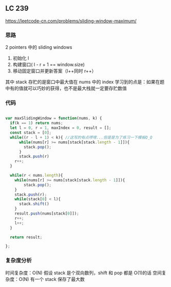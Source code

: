 ## LC 239

https://leetcode-cn.com/problems/sliding-window-maximum/

### 思路

2 pointers 中的 sliding windows

1. 初始化 l
2. 构建窗口( l - r + 1 == window.size)
3. 移动固定窗口并更新答案（l++同时 r++）

其中 stack 存贮的是窗口中最大值在 nums 中的 index
学习到的点是：如果在题中有的值就可以巧妙的获得，也不是最大栈就一定要存贮数值

### 代码

```JavaScript

var maxSlidingWindow = function(nums, k) {
  if(k == 1) return nums;
  let l = 0, r = 1, maxIndex = 0, result = [];
  const stack = [0];
  while((r - l + 1) < k){ //这写的有点啰嗦...但是是为了练习一下模板Q_Q
      while(nums[r] >= nums[stack[stack.length - 1]]){
        stack.pop();
      }
      stack.push(r)
    r++;
  }

  while(r < nums.length){
    while(nums[r] >= nums[stack[stack.length - 1]]){
        stack.pop();
    }
    stack.push(r);
    while(stack[0] < l){
      stack.shift()
    }
    result.push(nums[stack[0]]);
    r++;
    l++;
  }

  return result;

};
```

### 复杂度分析

时间复杂度：O(N) 假设 stack 是个双向数列，shift 和 pop 都是 O(1)的话
空间复杂度：O(N) 有一个 stack 保存了最大数
